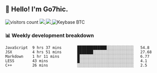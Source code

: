 ## 👋 Hello! I'm Go7hic.

 ![visitors count](https://visitors-by-url-pls-dont-use-this-in-your-repo.vercel.app/Go7hic-github-readme)
 <a href="https://twitter.com/Go7hic">
    <img src="https://img.shields.io/badge/-@Go7hic-1ca0f1?style=flat-square&labelColor=1ca0f1&logo=twitter&logoColor=white&link=https://twitter.com/Go7hic">
   <a/>
   <a href="mailto:gtfx0209@gmail.com">
    <img src="https://img.shields.io/badge/-gtfx0209@gmail.com-c14438?style=flat-square&logo=Gmail&logoColor=white&link=mailto:gtfx0209@gmail.com">
   <a/>
    ![Keybase BTC](https://img.shields.io/keybase/btc/Go7hic)
 <!--
🔭 I’m currently working
🌱 I’m currently learning
💬 Ask me about 
📫 How to reach me: 
⚡ Fun fact: 
-->
 <!--
![My Github Stats](https://github-readme-stats.vercel.app/api?username=Go7hic&show_icons=true&count_private=true)

-->

### 📊 Weekly development breakdown
<!--START_SECTION:waka-->
```text
JavaScript  9 hrs 37 mins       █████████████░░░░░░░░░░░░   54.8 
JSX         4 hrs 51 mins       ███████░░░░░░░░░░░░░░░░░░   27.68 
Markdown    1 hr 11 mins        █░░░░░░░░░░░░░░░░░░░░░░░░   6.77 
LESS        43 mins             █░░░░░░░░░░░░░░░░░░░░░░░░   4.1 
C++         26 mins             ░░░░░░░░░░░░░░░░░░░░░░░░░   2.5
```
<!--END_SECTION:waka-->

